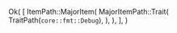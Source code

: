 Ok(
    [
        ItemPath::MajorItem(
            MajorItemPath::Trait(
                TraitPath(`core::fmt::Debug`),
            ),
        ),
    ],
)